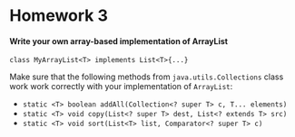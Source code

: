 # Homework 3
#### Write your own array-based implementation of ArrayList

```class MyArrayList<T> implements List<T>{...}```

Make sure that the following methods from ```java.utils.Collections```
 class work work correctly with your implementation of ```ArrayList```:

- ```static <T> boolean addAll(Collection<? super T> c, T... elements)```
- ```static <T> void copy(List<? super T> dest, List<? extends T> src)```
- ```static <T> void sort(List<T> list, Comparator<? super T> c)```
